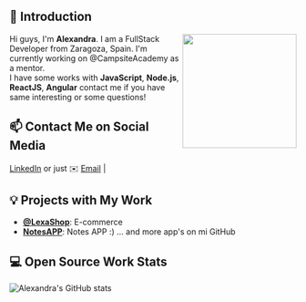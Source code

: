 ## 👋 Introduction

<!--https://user-images.githubusercontent.com/5713670/87202985-820dcb80-c2b6-11ea-9f56-7ec461c497c3.gif-->
<img align='right' src='https://octodex.github.com/images/hula_loop_octodex03.gif' width='200'>



Hi guys, I'm **Alexandra**. I am a FullStack Developer from Zaragoza, Spain. I'm currently working on @CampsiteAcademy as a mentor.  
I have some works with **JavaScript**, **Node.js**, **ReactJS**, **Angular** contact me if you have same interesting or some questions!

## 📫 Contact Me on Social Media

[LinkedIn][-1] or just ✉️ [Email](mailto:alexa929292@gmail.com) | 
## 💡 Projects with My Work

- [**@LexaShop**](https://alexa-shop.herokuapp.com): E-commerce 
- [**NotesAPP**](https://notes-app-daily.herokuapp.com): Notes APP :)
... and more app's on mi GitHub

## 💻 Open Source Work Stats


![Alexandra's GitHub stats](https://github-readme-stats.vercel.app/api?username=alexa9205&show_icons=true&theme=radical)


<!--
**lizheming/lizheming** is a ✨ _special_ ✨ repository because its `README.md` (this file) appears on your GitHub profile.

Here are some ideas to get you started:

- 🔭 I’m currently working on ...
- 🌱 I’m currently learning ...
- 👯 I’m looking to collaborate on ...
- 🤔 I’m looking for help with ...
- 💬 Ask me about ...
- 📫 How to reach me: ...
- 😄 Pronouns: ...
- ⚡ Fun fact: ...
-->
[-1]:https://www.linkedin.com/in/alexandra-david-fullstackdeveloper/
